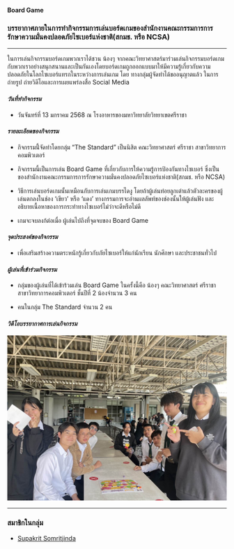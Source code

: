**Board Game**


### บรรยากาศภายในการทำกิจกรรมการเล่นบอร์ดเกมของสำนักงานคณะกรรมการการรักษาความมั่นคงปลอดภัยไซเบอร์แห่งชาติ(สกมช. หรือ NCSA) ###
-----------------------------------------------------

ในการเล่นกิจกรรมบอร์ดเกมพวกเราได้ชวน น้องๆ จากคณะวิทยาศาสตร์มาร่วมเล่นกิจกรรมบอร์ดเกมกับพวกเราอย่างสนุกสนานและเป็นกันเองโดยบอร์ดเกมถูกออกแบบมาให้มีความรู้เกี่ยวกับความปลอดภัยในโลกไซเบอร์แทรกในระหว่างการเล่นเกม โดย ทางกลุ่มผู้จัดทำได้ขออนุญาตแล้ว ในการถ่ายรูป ถ่ายวิดีโอและการเผยแพร่ลงสื่อ Social Media


#### *วันที่ทำกิจกรรม* #####

- วันจันทร์ที่ 13 มกราคม 2568 ณ โรงอาหารของมหาวิทยาลัยวิทยาเขตศรีราชา



#### *รายละเอียดของกิจกรรม* ####

- กิจกรรมนี้่จัดทำโดยกลุ่ม “The Standard” เป็นนิสิต คณะวิทยาศาสตร์ ศรีราชา สาขาวิทยาการคอมพิวเตอร์

- กิจกรรมนี้เป็นการเล่น Board Game ที่เกี่ยวกับการให้ความรู้การป้องกันทางไซเบอร์ ซึ่งเป็นของสำนักงานคณะกรรมการการรักษาความมั่นคงปลอดภัยไซเบอร์แห่งชาติ(สกมช. หรือ NCSA)

- วิธีการเล่นบอร์ดเกมนั้นเหมือนกับการเล่นเกมบรรไดงู โดยถ้าผู้เล่นท๋อยลูกเต๋าแล้วตัวละครของผู้เล่นตกลงในช่อง ‘เขียว’ หรือ ‘แดง’ ทางกรรมการจะอ่านผลลัพท์ของช่องนั้นให้ผู้เล่นฟัง และ อธิบายเนื้อหาของการกระทำทางไซเบอร์ไม่ว่าจะดีหรือไม่ดี

- เกมจะจบลงก้ต่อเมื่อ ผู้เล่นไปถึงที่จุดจบของ Board Game



#### *จุดประสงค์ของกิจกรรม* ####

- เพื่อเสริมสร้างความตระหนักรู้เกี่ยวกับภัยไซเบอร์ให้แก่นักเรียน นักศึกษา และประชาชนทั่วไป



#### *ผู้เล่นที่เข้าร่วมกิจกรรม* ####

- กลุ่มของผู้เล่นที่ได้เข้าร้วมเล่น Board Game ในครั้งนี้คือ น้องๆ คณะวิทยาศาสตร์ ศรีราชา สาขาวิทยาการคอมพิวเตอร์ ชั้นปีที่ 2 น้องจำนวน 3 คน

- คนในกลุ่ม The Standard จำนวน 2 คน


#### *วิดีโอบรรยากาศการเล่นกิจกรรม* ####

[![image2](image/IMG_0007.jpg)](https://youtu.be/tMAkRKSooh4)


---------------------------------------------------------

### สมาชิกในกลุ่ม ###

- [Supakrit Somritjinda](https://jekoflash.github.io/boardGame)
